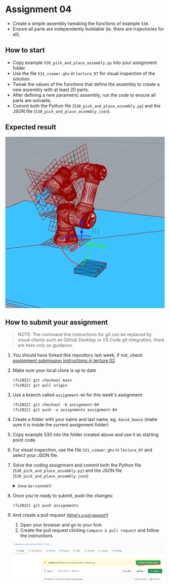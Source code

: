 # Assignment 04

* Create a simple assembly tweaking the functions of example `530`.
* Ensure all parts are independently buildable (ie. there are trajectories for all).

## How to start

* Copy example `530_pick_and_place_assembly.py` into your assignment folder.
* Use the file `531_viewer.ghx` in `lecture_07` for visual inspection of the solution.
* Tweak the values of the functions that define the assembly to create a new assembly with at least 20 parts.
* After defining a new parametric assembly, run the code to ensure all parts are solvable.
* Commit both the Python file (`530_pick_and_place_assembly.py`) and the JSON file (`530_pick_and_place_assembly.json`).

## Expected result

![Assembly](assembly.png)

## How to submit your assignment

> NOTE: The command line instructions for git can be replaced by visual clients such as Github Desktop or VS Code git integration, there are here only as guidance.

1. You should have forked this repository last week, if not, check [assignment submission instructions in lecture 02](../../lecture_02/assignment_01#how-to-submit-your-assignment).
2. Make sure your local clone is up to date

       (fs2022) git checkout main
       (fs2022) git pull origin

3. Use a branch called `assignment-04` for this week's assignment

       (fs2022) git checkout -b assignment-04
       (fs2022) git push -u assignments assignment-04

4. Create a folder with your name and last name, eg. `david_bowie` (make sure it is inside the current assignment folder)
5. Copy example 530 into the folder created above and use it as starting point code.
6. For visual inspection, use the file `531_viewer.ghx` in `lecture_07` and select your JSON file.
6. Solve the coding assignment and commit both the Python file (`530_pick_and_place_assembly.py`) and the JSON file (`530_pick_and_place_assembly.json`)
    <details><summary><small>(How do I commit?)</small></summary>
    <p>

    Usually, commits are done from a visual client or VS code,
    but you can also commit your changes from the command line:

       (fs2022) git add lecture_07/assignment_04/david_bowie/\* && git commit -m "hello world"

    
    </p>
    </details>

8. Once you're ready to submit, push the changes:

       (fs2022) git push assignments

9. And create a pull request (<small>[What's a pull request?](https://docs.github.com/en/github/collaborating-with-issues-and-pull-requests/about-pull-requests)</small>)

    1. Open your browser and go to your fork
    2. Create the pull request clicking `Compare & pull request` and follow the instructions

    ![Start a pull request](../../.github/pull-request.png)
